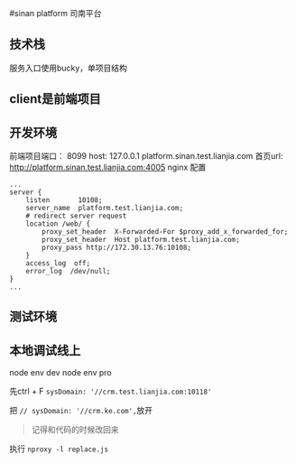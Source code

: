 #sinan platform
司南平台

## 技术栈
服务入口使用bucky，单项目结构

## client是前端项目

## 开发环境
前端项目端口： 8099
host: 127.0.0.1 platform.sinan.test.lianjia.com
首页url: http://platform.sinan.test.lianjia.com:4005
nginx 配置
```
...
server {
    listen       10108;
    server_name  platform.test.lianjia.com;
    # redirect server request
    location /web/ {
        proxy_set_header  X-Forwarded-For $proxy_add_x_forwarded_for;
        proxy_set_header  Host platform.test.lianjia.com;
        proxy_pass http://172.30.13.76:10108;
    }
    access_log  off;
    error_log  /dev/null;
}
...
```

## 测试环境

## 本地调试线上
 node env dev
 node env pro

先ctrl + F ```sysDomain: '//crm.test.lianjia.com:10118'```

把 ```// sysDomain: '//crm.ke.com',```放开

>记得和代码的时候改回来

执行 ```nproxy -l replace.js```